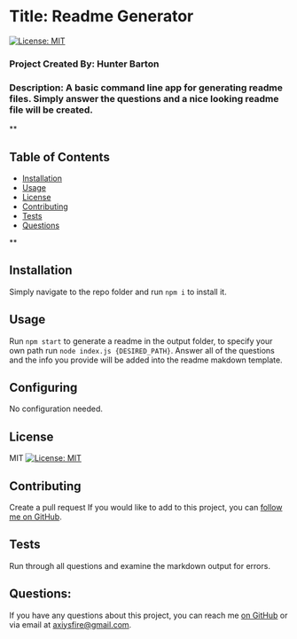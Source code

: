  
#  Title: Readme Generator
[![License: MIT](https://img.shields.io/badge/License-MIT-yellow.svg)](https://opensource.org/licenses/MIT)
### Project Created By: Hunter Barton
### Description: A basic command line app for generating readme files. Simply answer the questions and a nice looking readme file will be created.
**
## Table of Contents
* [Installation](#installation)
* [Usage](#usage)
* [License](#license) 
* [Contributing](#contributing)
* [Tests](#tests)
* [Questions](#questions)

**
## Installation 
Simply navigate to the repo folder and run `npm i` to install it.

## Usage
Run `npm start` to generate a readme in the output folder, to specify your own path run `node index.js {DESIRED_PATH}`. Answer all of the questions and the info you provide will be added into the readme makdown template.

## Configuring
No configuration needed.

## License
MIT
[![License: MIT](https://img.shields.io/badge/License-MIT-yellow.svg)](https://opensource.org/licenses/MIT)

## Contributing
Create a pull request
If you would like to add to this project, you can [follow me on GitHub](https://github.com/mythosmystery).  

## Tests
Run through all questions and examine the markdown output for errors.

## Questions:
If you have any questions about this project, you can reach me [on GitHub](https://github.com/mythosmystery)
or via email at axiysfire@gmail.com.
  